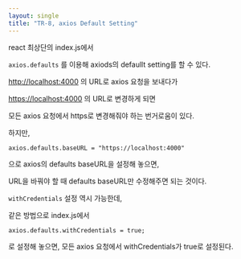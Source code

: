 ```yaml
---
layout: single
title: "TR-8, axios Default Setting"
---
```


react 최상단의 index.js에서

`axios.defaults` 를 이용해 axiods의 defaullt setting를 할 수 있다.

[http://localhost:4000](https://localhost:4000) 의 URL로 axios 요청을 보내다가

[https://localhost:4000](https://localhost:4000) 의 URL로 변경하게 되면

모든 axios 요청에서 https로 변경해줘야 하는 번거로움이 있다.

하지만,

`axios.defaults.baseURL = "https://localhost:4000"`

으로 axios의 defaults baseURL을 설정해 놓으면,

URL을 바꿔야 할 때 defaults baseURL만 수정해주면 되는 것이다.

`withCredentials` 설정 역시 가능한데,

같은 방법으로 index.js에서

`axios.defaults.withCredentials = true;`

로 설정해 놓으면, 모든 axios 요청에서 withCredentials가 true로 설정된다.

